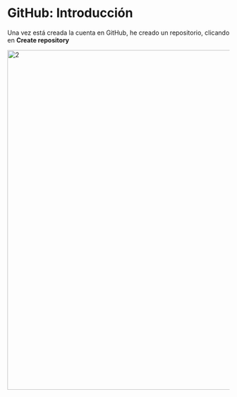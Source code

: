 # GitHub: Introducción

Una vez está creada la cuenta en GitHub, he creado un repositorio, clicando en **Create repository**

<img width="1366" height="768" alt="2" src="https://github.com/user-attachments/assets/54495382-5949-4c54-88b3-e9d796171df2" />
